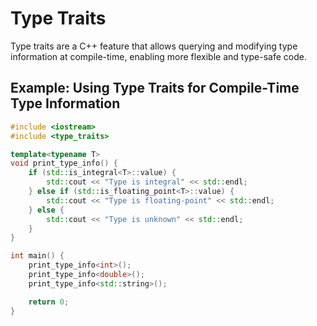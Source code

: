 
# Type Traits

Type traits are a C++ feature that allows querying and modifying type information at compile-time, enabling more flexible and type-safe code.

## Example: Using Type Traits for Compile-Time Type Information

```cpp
#include <iostream>
#include <type_traits>

template<typename T>
void print_type_info() {
    if (std::is_integral<T>::value) {
        std::cout << "Type is integral" << std::endl;
    } else if (std::is_floating_point<T>::value) {
        std::cout << "Type is floating-point" << std::endl;
    } else {
        std::cout << "Type is unknown" << std::endl;
    }
}

int main() {
    print_type_info<int>();
    print_type_info<double>();
    print_type_info<std::string>();

    return 0;
}
```

